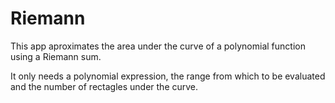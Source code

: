 # Riemann
This app aproximates the area under the curve of a polynomial function using a Riemann sum.

It only needs a polynomial expression, the range from which to be evaluated and the number of rectagles under the curve.
